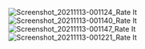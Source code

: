 ![Screenshot_20211113-001124_Rate It](https://user-images.githubusercontent.com/77583369/141540991-a6bd5185-a99d-4906-bbae-23e0fdb35abb.jpg)
![Screenshot_20211113-001140_Rate It](https://user-images.githubusercontent.com/77583369/141541011-95899637-0bac-471a-be16-d83d48e6c705.jpg)
![Screenshot_20211113-001147_Rate It](https://user-images.githubusercontent.com/77583369/141541037-9e9b7c4f-aa45-4e40-817d-c66f9b99a79f.jpg)
![Screenshot_20211113-001221_Rate It](https://user-images.githubusercontent.com/77583369/141541053-0e2313e3-b433-468c-b181-2ae5d91f1b7b.jpg)

